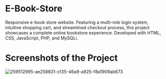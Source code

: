 # E-Book-Store
Responsive e-book store website. Featuring a multi-role login system, intuitive shopping cart, and streamlined checkout process, this project showcases a complete online bookstore experience. Developed with HTML, CSS, JavaScript, PHP, and MySQLi.

# Screenshots of the Project
![259512995-ae258831-cf35-46a9-a925-f8a1909ab673](https://github.com/vaibhavmali-git/E-Book-Store/assets/139566561/4c4aa36f-d06e-46e0-9b9e-b34b72a85486)




